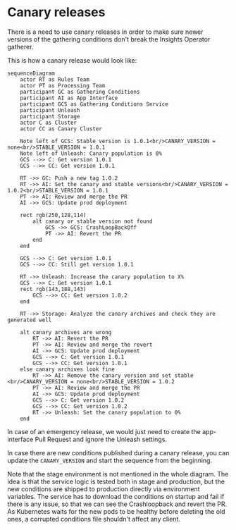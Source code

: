 # Canary releases

There is a need to use canary releases in order to make sure newer versions
of the gathering conditions don't break the Insights Operator gatherer.

This is how a canary release would look like:

```mermaid
sequenceDiagram
    actor RT as Rules Team
    actor PT as Processing Team
    participant GC as Gathering Conditions
    participant AI as App Interface
    participant GCS as Gathering Conditions Service
    participant Unleash
    participant Storage
    actor C as Cluster
    actor CC as Canary Cluster

    Note left of GCS: Stable version is 1.0.1<br/>CANARY_VERSION = none<br/>STABLE_VERSION = 1.0.1
    Note left of Unleash: Canary population is 0%
    GCS -->> C: Get version 1.0.1
    GCS -->> CC: Get version 1.0.1

    RT ->> GC: Push a new tag 1.0.2
    RT ->> AI: Set the canary and stable versions<br/>CANARY_VERSION = 1.0.2<br/>STABLE_VERSION = 1.0.1
    PT ->> AI: Review and merge the PR
    AI ->> GCS: Update prod deployment
    
    rect rgb(250,128,114)
        alt canary or stable version not found
            GCS ->> GCS: CrashLoopBackOff
            PT ->> AI: Revert the PR
        end
    end

    GCS -->> C: Get version 1.0.1
    GCS -->> CC: Still get version 1.0.1

    RT ->> Unleash: Increase the canary population to X%
    GCS -->> C: Get version 1.0.1
    rect rgb(143,188,143)
        GCS -->> CC: Get version 1.0.2
    end
    
    RT ->> Storage: Analyze the canary archives and check they are generated well

    alt canary archives are wrong
        RT ->> AI: Revert the PR
        PT ->> AI: Review and merge the revert
        AI ->> GCS: Update prod deployment
        GCS -->> C: Get version 1.0.1
        GCS -->> CC: Get version 1.0.1
    else canary archives look fine
        RT ->> AI: Remove the canary version and set stable <br/>CANARY_VERSION = none<br/>STABLE_VERSION = 1.0.2
        PT ->> AI: Review and merge the PR
        AI ->> GCS: Update prod deployment
        GCS -->> C: Get version 1.0.2
        GCS -->> CC: Get version 1.0.2
        RT ->> Unleash: Set the canary population to 0%
    end
```

In case of an emergency release, we would just need to create the app-interface
Pull Request and ignore the Unleash settings.

In case there are new conditions published during a canary release, you can
update the `CANARY_VERSION` and start the sequence from the beginning.

Note that the stage environment is not mentioned in the whole diagram. The
idea is that the service logic is tested both in stage and production, but the
new conditions are shipped to production directly via environment variables. The
service has to download the conditions on startup and fail if there is any issue,
so that we can see the Crashloopback and revert the PR. As Kubernetes waits for
the new pods to be healthy before deleting the old ones, a corrupted conditions
file shouldn't affect any client.
